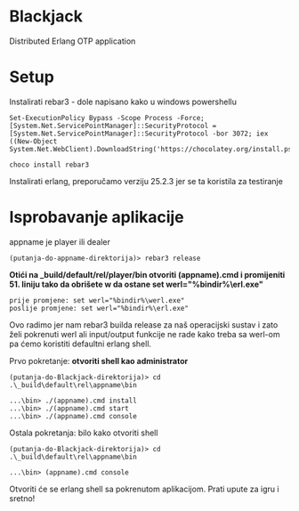 Blackjack
=====

Distributed Erlang OTP application

Setup
=====

Instalirati rebar3 - dole napisano kako u windows powershellu
    
    Set-ExecutionPolicy Bypass -Scope Process -Force; [System.Net.ServicePointManager]::SecurityProtocol = [System.Net.ServicePointManager]::SecurityProtocol -bor 3072; iex ((New-Object System.Net.WebClient).DownloadString('https://chocolatey.org/install.ps1'))

    choco install rebar3
    
Instalirati erlang, preporučamo verziju 25.2.3 jer se ta koristila za testiranje

Isprobavanje aplikacije
=====
appname je player ili dealer

    (putanja-do-appname-direktorija)> rebar3 release

**Otići na _build/default/rel/player/bin otvoriti (appname).cmd i promijeniti 51. liniju tako da obrišete w da ostane set werl="%bindir%\erl.exe"**

    prije promjene: set werl="%bindir%\werl.exe"
    poslije promjene: set werl="%bindir%\erl.exe"

Ovo radimo jer nam rebar3 builda release za naš operacijski sustav i zato želi pokrenuti werl ali input/output funkcije ne rade kako treba sa werl-om pa ćemo koristiti defaultni erlang shell.

Prvo pokretanje:
**otvoriti shell kao administrator**

    (putanja-do-Blackjack-direktorija)> cd .\_build\default\rel\appname\bin

    ...\bin> ./(appname).cmd install
    ...\bin> ./(appname).cmd start
    ...\bin> ./(appname).cmd console

Ostala pokretanja:
bilo kako otvoriti shell

    (putanja-do-Blackjack-direktorija)> cd .\_build\default\rel\appname\bin
    
    ...\bin> (appname).cmd console

Otvoriti će se erlang shell sa pokrenutom aplikacijom. Prati upute za igru i sretno!